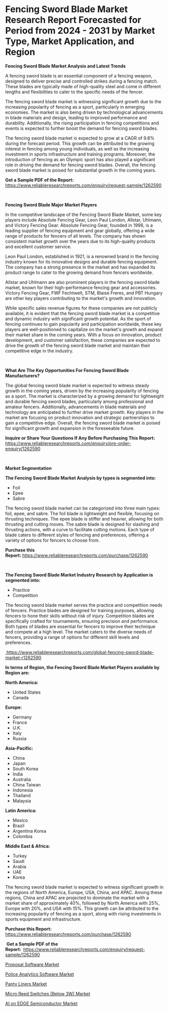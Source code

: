 <p><h1>Fencing Sword Blade Market Research Report Forecasted for Period from 2024 -  2031 by Market Type, Market Application, and Region</h1></p><p><strong>Fencing Sword Blade Market Analysis and Latest Trends</strong></p>
<p><p>A fencing sword blade is an essential component of a fencing weapon, designed to deliver precise and controlled strikes during a fencing match. These blades are typically made of high-quality steel and come in different lengths and flexibilities to cater to the specific needs of the fencer.</p><p>The fencing sword blade market is witnessing significant growth due to the increasing popularity of fencing as a sport, particularly in emerging economies. The market is also being driven by technological advancements in blade materials and design, leading to improved performance and durability. Additionally, the rising participation in fencing competitions and events is expected to further boost the demand for fencing sword blades.</p><p>The fencing sword blade market is expected to grow at a CAGR of 9.8% during the forecast period. This growth can be attributed to the growing interest in fencing among young individuals, as well as the increasing investment in sports infrastructure and training programs. Moreover, the introduction of fencing as an Olympic sport has also played a significant role in driving the demand for fencing sword blades. Overall, the fencing sword blade market is poised for substantial growth in the coming years.</p></p>
<p><strong>Get a Sample PDF of the Report:&nbsp;</strong> <a href="https://www.reliableresearchreports.com/enquiry/request-sample/1262590">https://www.reliableresearchreports.com/enquiry/request-sample/1262590</a></p>
<p>&nbsp;</p>
<p><strong>Fencing Sword Blade Major Market Players</strong></p>
<p><p>In the competitive landscape of the Fencing Sword Blade Market, some key players include Absolute Fencing Gear, Leon Paul London, Allstar, Uhlmann, and Victory Fencing Gear. Absolute Fencing Gear, founded in 1998, is a leading supplier of fencing equipment and gear globally, offering a wide range of products for fencers of all levels. The company has shown consistent market growth over the years due to its high-quality products and excellent customer service.</p><p>Leon Paul London, established in 1921, is a renowned brand in the fencing industry known for its innovative designs and durable fencing equipment. The company has a strong presence in the market and has expanded its product range to cater to the growing demand from fencers worldwide.</p><p>Allstar and Uhlmann are also prominent players in the fencing sword blade market, known for their high-performance fencing gear and accessories. Victory Fencing Gear, FWF Fechtwelt, STM, Blaise Freres, and PBT Hungary are other key players contributing to the market's growth and innovation.</p><p>While specific sales revenue figures for these companies are not publicly available, it is evident that the fencing sword blade market is a competitive and dynamic industry with significant growth potential. As the sport of fencing continues to gain popularity and participation worldwide, these key players are well-positioned to capitalize on the market's growth and expand their market share in the coming years. With a focus on innovation, product development, and customer satisfaction, these companies are expected to drive the growth of the fencing sword blade market and maintain their competitive edge in the industry.</p></p>
<p>&nbsp;</p>
<p><strong>What Are The Key Opportunities For Fencing Sword Blade Manufacturers?</strong></p>
<p><p>The global fencing sword blade market is expected to witness steady growth in the coming years, driven by the increasing popularity of fencing as a sport. The market is characterized by a growing demand for lightweight and durable fencing sword blades, particularly among professional and amateur fencers. Additionally, advancements in blade materials and technology are anticipated to further drive market growth. Key players in the market are focusing on product innovation and strategic partnerships to gain a competitive edge. Overall, the fencing sword blade market is poised for significant growth and expansion in the foreseeable future.</p></p>
<p><strong>Inquire or Share Your Questions If Any Before Purchasing This Report:</strong> <a href="https://www.reliableresearchreports.com/enquiry/pre-order-enquiry/1262590">https://www.reliableresearchreports.com/enquiry/pre-order-enquiry/1262590</a></p>
<p>&nbsp;</p>
<p><strong>Market Segmentation</strong></p>
<p><strong>The Fencing Sword Blade Market Analysis by types is segmented into:</strong></p>
<p><ul><li>Foil</li><li>Epee</li><li>Sabre</li></ul></p>
<p><p>The fencing sword blade market can be categorized into three main types: foil, epee, and sabre. The foil blade is lightweight and flexible, focusing on thrusting techniques. The epee blade is stiffer and heavier, allowing for both thrusting and cutting moves. The sabre blade is designed for slashing and thrusting actions, with a curve to facilitate cutting motions. Each type of blade caters to different styles of fencing and preferences, offering a variety of options for fencers to choose from.</p></p>
<p><strong>Purchase this Report:&nbsp;</strong><a href="https://www.reliableresearchreports.com/purchase/1262590">https://www.reliableresearchreports.com/purchase/1262590</a></p>
<p>&nbsp;</p>
<p><strong>The Fencing Sword Blade Market Industry Research by Application is segmented into:</strong></p>
<p><ul><li>Practice</li><li>Competition</li></ul></p>
<p><p>The fencing sword blade market serves the practice and competition needs of fencers. Practice blades are designed for training purposes, allowing fencers to hone their skills without risk of injury. Competition blades are specifically crafted for tournaments, ensuring precision and performance. Both types of blades are essential for fencers to improve their technique and compete at a high level. The market caters to the diverse needs of fencers, providing a range of options for different skill levels and preferences.</p></p>
<p><a href="https://www.reliableresearchreports.com/global-fencing-sword-blade-market-r1262590">&nbsp;https://www.reliableresearchreports.com/global-fencing-sword-blade-market-r1262590</a></p>
<p><strong>In terms of Region, the Fencing Sword Blade Market Players available by Region are:</strong></p>
<p>
    <p> <strong> North America: </strong>
        <ul>
            <li>United States</li>
            <li>Canada</li>
        </ul>
        </p> 
    <p> <strong> Europe: </strong>
        <ul>
            <li>Germany</li>
            <li>France</li>
            <li>U.K.</li>
            <li>Italy</li>
            <li>Russia</li>
        </ul>
        </p> 
    <p> <strong> Asia-Pacific: </strong>
        <ul>
            <li>China</li>
            <li>Japan</li>
            <li>South Korea</li>
            <li>India</li>
            <li>Australia</li>
            <li>China Taiwan</li>
            <li>Indonesia</li>
            <li>Thailand</li>
            <li>Malaysia</li>
        </ul>
        </p> 
    <p> <strong> Latin America: </strong>
        <ul>
            <li>Mexico</li>
            <li>Brazil</li>
            <li>Argentina Korea</li>
            <li>Colombia</li>
        </ul>
        </p> 
    <p> <strong> Middle East & Africa: </strong>
        <ul>
            <li>Turkey</li>
            <li>Saudi</li>
            <li>Arabia</li>
            <li>UAE</li>
            <li>Korea</li>
        </ul>
    </p>
    </p>
<p><p>The fencing sword blade market is expected to witness significant growth in the regions of North America, Europe, USA, China, and APAC. Among these regions, China and APAC are projected to dominate the market with a market share of approximately 40%, followed by North America with 25%, Europe with 20%, and USA with 15%. This growth can be attributed to the increasing popularity of fencing as a sport, along with rising investments in sports equipment and infrastructure.</p></p>
<p><strong>Purchase this Report: </strong><a href="https://www.reliableresearchreports.com/purchase/1262590">https://www.reliableresearchreports.com/purchase/1262590</a></p>
<p>&nbsp;<strong>Get a Sample PDF of the Report:&nbsp;&nbsp;</strong><a href="https://www.reliableresearchreports.com/enquiry/request-sample/1262590">https://www.reliableresearchreports.com/enquiry/request-sample/1262590</a></p>
<p><strong></strong></p>
<p><p><a href="https://www.linkedin.com/pulse/navigating-global-proposal-software-market-landscape-trends-gs7df">Proposal Software Market</a></p><p><a href="https://www.linkedin.com/pulse/police-analytics-software-market-global-regional-analysis-3heqf">Police Analytics Software Market</a></p><p><a href="https://github.com/abdillahsp58/Market-Research-Report-List-1/blob/main/panty-liners-market.md">Panty Liners Market</a></p><p><a href="https://medium.com/@valeriecruz61/global-micro-reed-switches-below-3w-market-analysis-trends-forecasts-and-growth-opportunities-393e2ac04f7a">Micro Reed Switches (Below 3W) Market</a></p><p><a href="https://medium.com/@stephaniewynterk145/ai-on-edge-semiconductor-market-a-global-and-regional-analysis-focus-on-end-user-product-and-9804fbdbec05">AI on EDGE Semiconductor Market</a></p></p>